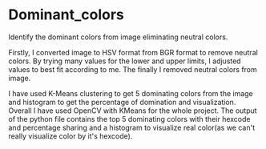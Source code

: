# Dominant_colors
Identify the dominant colors from image eliminating neutral colors.

Firstly, I converted image to HSV format from BGR format to remove neutral colors.
By trying many values for the lower and upper limits, I adjusted values to best fit according to me. The finally I removed neutral colors from image.

I have used K-Means clustering to get 5 dominating colors from the image and histogram to get the percentage of domination and visualization.
Overall I have used OpenCV with KMeans for the whole project. The output of the python file contains the top 5 dominating colors with their hexcode and percentage sharing and a histogram to visualize real color(as we can't really visualize color by it's hexcode).
